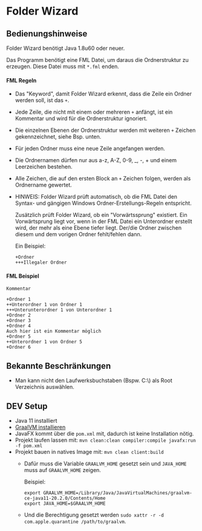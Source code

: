# Folder Wizard

## Bedienungshinweise

Folder Wizard benötigt Java 1.8u60 oder neuer.

Das Programm benötigt eine FML Datei, um daraus die Ordnerstruktur zu erzeugen.
Diese Datei muss mit `*.fml` enden.

#### FML Regeln

- Das "Keyword", damit Folder Wizard erkennt, dass die Zeile ein Ordner werden soll, ist das `+`.
- Jede Zeile, die nicht mit einem oder mehreren `+` anfängt, ist ein Kommentar und wird für die Ordnerstruktur ignoriert.
- Die einzelnen Ebenen der Ordnerstruktur werden mit weiteren `+` Zeichen gekennzeichnet, siehe Bsp. unten.
- Für jeden Ordner muss eine neue Zeile angefangen werden.
- Die Ordnernamen dürfen nur aus a-z, A-Z, 0-9, _, -, + und einem Leerzeichen bestehen.
- Alle Zeichen, die auf den ersten Block an `+` Zeichen folgen, werden als Ordnername gewertet.
- HINWEIS: Folder Wizard prüft automatisch, ob die FML Datei den Syntax- und gängigen Windows Ordner-Erstellungs-Regeln entspricht.
   
  Zusätzlich prüft Folder Wizard, ob ein "Vorwärtssprung" existiert. Ein Vorwärtsprung liegt vor, 
  wenn in der FML Datei ein Unterordner erstellt wird, der mehr als eine Ebene tiefer liegt.
  Der/die Ordner zwischen diesem und dem vorigen Ordner fehlt/fehlen dann.
  
  Ein Beispiel:
  ```
  +Ordner
  +++Illegaler Ordner
  ```

#### FML Beispiel

```
Kommentar
 
+Ordner 1
++Unterordner 1 von Ordner 1
+++Unterunterordner 1 von Unterordner 1
+Ordner 2
+Ordner 3
+Ordner 4
Auch hier ist ein Kommentar möglich
+Ordner 5
++Unterordner 1 von Ordner 5
+Ordner 6
```

## Bekannte Beschränkungen

- Man kann nicht den Laufwerksbuchstaben (Bspw. C:\\) als Root Verzeichnis auswählen.

## DEV Setup
- Java 11 installiert
- [GraalVM installieren](https://github.com/graalvm/graalvm-ce-builds/releases)
- JavaFX kommt über die `pom.xml` mit, dadurch ist keine Installation nötig.
- Projekt laufen lassen mit: `mvn clean:clean compiler:compile javafx:run -f pom.xml`
- Projekt bauen in natives Image mit: `mvn clean client:build`
    - Dafür muss die Variable `GRAALVM_HOME` gesetzt sein und `JAVA_HOME` muss auf `GRAALVM_HOME` zeigen.
      
      Beispiel:
      ```shell script
      export GRAALVM_HOME=/Library/Java/JavaVirtualMachines/graalvm-ce-java11-20.2.0/Contents/Home
      export JAVA_HOME=$GRAALVM_HOME
      ```
    - Und die Berechtigung gesetzt werden `sudo xattr -r -d com.apple.quarantine /path/to/graalvm`.
